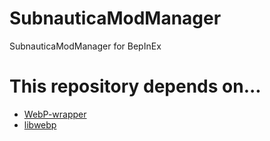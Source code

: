 # SubnauticaModManager
SubnauticaModManager for BepInEx

# This repository depends on...
- [WebP-wrapper](https://github.com/JosePineiro/WebP-wrapper)
- [libwebp](https://github.com/webmproject/libwebp)
